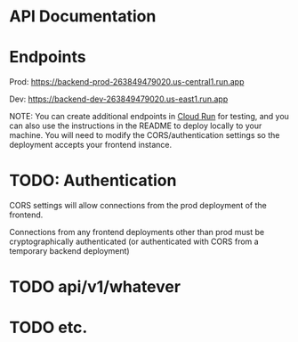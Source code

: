 # API Documentation
 
# Endpoints
Prod: https://backend-prod-263849479020.us-central1.run.app

Dev: https://backend-dev-263849479020.us-east1.run.app

NOTE: You can create additional endpoints in [Cloud Run](https://console.cloud.google.com/run/) for testing, and you can also use the instructions in the README to deploy locally to your machine. You will need to modify the CORS/authentication settings so the deployment accepts your frontend instance.

# TODO: Authentication
CORS settings will allow connections from the prod deployment of the frontend. 

Connections from any frontend deployments other than prod must be cryptographically authenticated  (or authenticated with CORS from a temporary backend deployment)

# TODO api/v1/whatever
# TODO etc.

